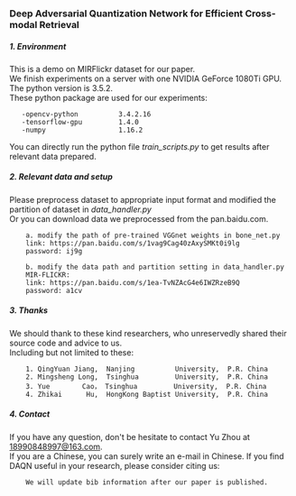 ### Deep Adversarial Quantization  Network for Efficient Cross-modal  Retrieval 

##### 1. Environment 
   This is a demo on MIRFlickr dataset for our paper.  
   We finish experiments on a server with one NVIDIA GeForce 1080Ti GPU.  
   The python version is 3.5.2.  
   These python package are used for our experiments:  
 ```
    -opencv-python          3.4.2.16
    -tensorflow-gpu         1.4.0 
    -numpy                  1.16.2  
```
   You can directly run the python file _train_scripts.py_ to get results after relevant data prepared.

##### 2. Relevant data and setup 
   
   Please preprocess dataset to appropriate input format and modified the 
partition of dataset in _data_handler.py_  
   Or you can download data we preprocessed from the pan.baidu.com.  
```
    a. modify the path of pre-trained VGGnet weights in bone_net.py 
    link: https://pan.baidu.com/s/1vag9Cag40zAxySMKt0i9lg  
    password: ij9g  
    
    b. modify the data path and partition setting in data_handler.py   
    MIR-FLICKR:  
    link: https://pan.baidu.com/s/1ea-TvNZAcG4e6IWZRzeB9Q  
    password: a1cv
``` 

##### 3. Thanks
  We should thank to these kind researchers, who unreservedly shared their source code and advice to us.  
  Including but not limited to these:
```
    1. QingYuan Jiang,  Nanjing          University,  P.R. China
    2. Mingsheng Long,  Tsinghua         University,  P.R. China
    3. Yue        Cao， Tsinghua         University,  P.R. China
    4. Zhikai      Hu,  HongKong Baptist University,  P.R. China
```
  
##### 4. Contact
  If you have any question, don't be hesitate to contact Yu Zhou at 18990848997@163.com.  
  If you are a Chinese, you can surely write an e-mail in Chinese. 
  If you find DAQN useful in your research, please consider citing us: 
```
    We will update bib information after our paper is published. 
```